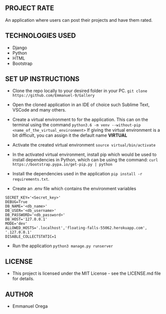 ## PROJECT RATE
An application where users can post their projects and have them rated.

## TECHNOLOGIES USED
* Django
* Python
* HTML
* Bootstrap

## SET UP INSTRUCTIONS

* Clone the repo locally to your desired folder in your PC.
   ` git clone https://github.com/Emmanuel-9/Gallery `

* Open the cloned application in an IDE of choice such Sublime Text, VSCode and many others.

* Create a virtual environment to for the application. This can on the terminal using the command
  ` python3.6 -m venv --without-pip <name_of_the_virtual_environment> `
  If giving the virtual environment is a bit difficult, you can assign it the default name **VIRTUAL**
  
* Activate the created virtual environment 
  ` source virtual/bin/activate `

* In the activated virtual environment, install pip which would be used to install dependencies in Python, which can be using the   command: ` curl https://bootstrap.pypa.io/get-pip.py | python `

* Install the dependencies used in the application ` pip install -r requirements.txt `.

* Create an .env file which contains the environment variables
```
SECRET_KEY='<Secret_key>'
DEBUG=True 
DB_NAME='<db_name>'
DB_USER='<db_username>'
DB_PASSWORD='<db_password>'
DB_HOST='127.0.0.1'
MODE='dev' 
ALLOWED_HOSTS='.localhost','floating-falls-55062.herokuapp.com', '.127.0.0.1'
DISABLE_COLLECTSTATIC=1
```
* Run the application 
` python3 manage.py runserver `


## LICENSE
- This project is licensed under the MIT License - see the LICENSE.md file for details.


## AUTHOR
* Emmanuel Orega



